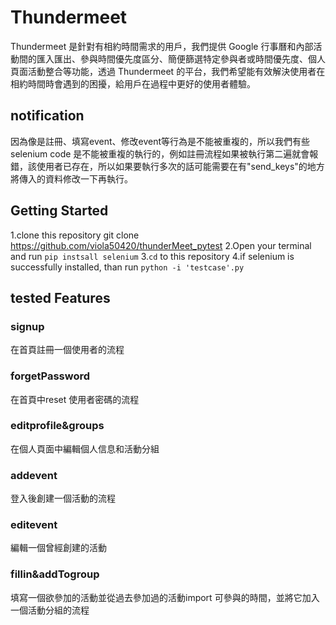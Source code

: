 # Thundermeet
Thundermeet 是針對有相約時間需求的用戶，我們提供 Google 行事曆和內部活動間的匯入匯出、參與時間優先度區分、簡便篩選特定參與者或時間優先度、個人頁面活動整合等功能，透過 Thundermeet 的平台，我們希望能有效解決使用者在相約時間時會遇到的困擾，給用戶在過程中更好的使用者體驗。

## notification
因為像是註冊、填寫event、修改event等行為是不能被重複的，所以我們有些selenium code 是不能被重複的執行的，例如註冊流程如果被執行第二遍就會報錯，該使用者已存在，所以如果要執行多次的話可能需要在有"send_keys"的地方將傳入的資料修改一下再執行。

## Getting Started
1.clone this repository
git clone https://github.com/viola50420/thunderMeet_pytest
2.Open your terminal and run `pip instsall selenium`
3.`cd` to this repository
4.if selenium is successfully installed, than run `python -i 'testcase'.py`

## tested Features
### signup
在首頁註冊一個使用者的流程
### forgetPassword
在首頁中reset 使用者密碼的流程
### editprofile&groups
在個人頁面中編輯個人信息和活動分組
### addevent
登入後創建一個活動的流程
### editevent
編輯一個曾經創建的活動
### fillin&addTogroup
填寫一個欲參加的活動並從過去參加過的活動import 可參與的時間，並將它加入一個活動分組的流程
